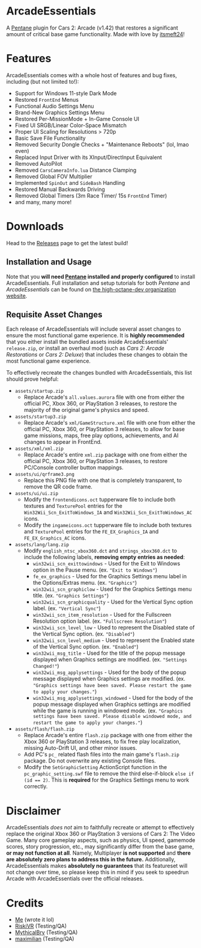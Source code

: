 # ArcadeEssentials
A [Pentane](https://github.com/high-octane-dev/pentane) plugin for Cars 2: Arcade (v1.42) that restores a significant amount of critical base game functionality. Made with love by [itsmeft24](https://github.com/itsmeft24)!

# Features
ArcadeEssentials comes with a whole host of features and bug fixes, including (but not limited to!):
- Support for Windows 11-style Dark Mode
- Restored `FrontEnd` Menus
- Functional Audio Settings Menu
- Brand-New Graphics Settings Menu
- Restored Per-MissionMode + In-Game Console UI
- Fixed UI SRGB/Linear Color-Space Mismatch
- Proper UI Scaling for Resolutions > 720p
- Basic Save File Functionality
- Removed Security Dongle Checks + "Maintenance Reboots" (lol, lmao even)
- Replaced Input Driver with its XInput/DirectInput Equivalent
- Removed AutoPilot
- Removed `CarsCameraInfo.lua` Distance Clamping
- Removed Global FOV Multiplier
- Implemented `SpinOut` and `SideBash` Handling
- Restored Manual Backwards Driving
- Removed Global Timers (3m Race Timer/ 15s `FrontEnd` Timer)
- and many, many more!

# Downloads
Head to the [Releases](https://github.com/itsmeft24/ArcadeEssentials/releases/latest) page to get the latest build!
## Installation and Usage
Note that you **will need [Pentane](https://github.com/high-octane-dev/pentane) installed and properly configured** to install ArcadeEssentials. Full installation and setup tutorials for both *Pentane* and *ArcadeEssentials* can be found on [the high-octane-dev organization website](https://high-octane-dev.github.io/). 

## Requisite Asset Changes
Each release of ArcadeEssentials will include several asset changes to ensure the most functional game experience. It is **highly recommended** that you either install the bundled assets inside ArcadeEssentials' `release.zip`, *or* install an overhaul mod (such as *Cars 2: Arcade Restorations* or *Cars 2: Deluxe*) that includes these changes to obtain the most functional game experience.

To effectively recreate the changes bundled with ArcadeEssentials, this list should prove helpful: 
- `assets/startup.zip`
  - Replace Arcade's `all.values.aurora` file with one from either the official PC, Xbox 360, or PlayStation 3 releases, to restore the majority of the original game's physics and speed.
- `assets/startup3.zip`
  - Replace Arcade's `xml/GameStructure.xml` file with one from either the official PC, Xbox 360, or PlayStation 3 releases, to allow for base game missions, maps, free play options, achievements, and AI changes to appear in FrontEnd.
- `assets/xml/xml.zip`
  - Replace Arcade's entire `xml.zip` package with one from either the official PC, Xbox 360, or PlayStation 3 releases, to restore PC/Console controller button mappings.
- `assets/ui/qrframe3.png`
  - Replace this PNG file with one that is completely transparent, to remove the QR code frame.
- `assets/ui/ui.zip`
  - Modify the `frontendicons.oct` tupperware file to include both textures and `TexturePool` entries for the `Win32Wii_Scn_ExitToWindows_IA` and `Win32Wii_Scn_ExitToWindows_AC` icons.
  - Modify the `ingameicons.oct` tupperware file to include both textures and `TexturePool` entries for the `FE_EX_Graphics_IA` and `FE_EX_Graphics_AC` icons.
- `assets/lang/lang.zip`
  - Modify `english_ntsc_xbox360.dct` and `strings_xbox360.dct` to include the following labels, **removing empty entries as needed**:
    - `win32wii_scn_exittowindows` - Used for the Exit to Windows option in the Pause menu. (ex. `"Exit to Windows"`)
    - `fe_ex_graphics` - Used for the Graphics Settings menu label in the Options/Extras menu. (ex. `"Graphics"`)
    - `win32wii_scn_graphiclow` - Used for the Graphics Settings menu title. (ex. `"Graphics Settings"`)
    - `win32wii_scn_graphicquality` - Used for the Vertical Sync option label. (ex. `"Vertical Sync"`)
    - `win32wii_scn_item_resolution` - Used for the Fullscreen Resolution option label. (ex. `"Fullscreen Resolution"`)
    - `win32wii_scn_level_low` - Used to represent the Disabled state of the Vertical Sync option. (ex. `"Disabled"`)
    - `win32wii_scn_level_medium` - Used to represent the Enabled state of the Vertical Sync option. (ex. `"Enabled"`)
    - `win32wii_msg_title` - Used for the title of the popup message displayed when Graphics settings are modified. (ex. `"Settings Changed!"`)
    - `win32wii_msg_applysettings` - Used for the body of the popup message displayed when Graphics settings are modified. (ex. `"Graphics settings have been saved. Please restart the game to apply your changes."`)
    - `win32wii_msg_applysettings_windowed` - Used for the body of the popup message displayed when Graphics settings are modified while the game is running in windowed mode. (ex. `"Graphics settings have been saved. Please disable windowed mode, and restart the game to apply your changes."`)
- `assets/flash/flash.zip`
  - Replace Arcade's entire `flash.zip` package with one from either the Xbox 360 or PlayStation 3 releases, to fix free play localization, missing Auto-Drift UI, and other minor issues.
  - Add PC's `pc_` related flash files into the main game's `flash.zip` package. Do not overwrite any existing Console files.
  - Modify the `SetGraphicSetting` ActionScript function in the `pc_graphic_setting.swf` file to remove the third else-if-block `else if (id == 2)`. This is **required** for the Graphics Settings menu to work correctly.

# Disclaimer
ArcadeEssentials *does not* aim to faithfully recreate or attempt to effectively replace the original Xbox 360 or PlayStation 3 versions of Cars 2: The Video Game. Many core gameplay aspects, such as physics, UI speed, gamemode scores, story progression, etc., may significantly differ from the base game, **or may not function at all**. Namely, Multiplayer **is not supported** and **there are absolutely zero plans to address this in the future.** Additionally, ArcadeEssentials makes **absolutely no guarantees** that its featureset will not change over time, so please keep this in mind if you seek to speedrun Arcade with ArcadeEssentials over the official releases. 

# Credits
- [Me](https://github.com/itsmeft24) (wrote it lol)
- [RiskiVR](https://github.com/RiskiVR) (Testing/QA)
- [MythicalBry](https://github.com/MythicalBry) (Testing/QA)
- [maximilian](https://github.com/DJmax0955) (Testing/QA)
